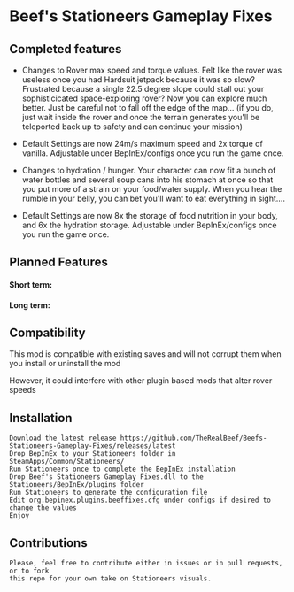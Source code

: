 Beef's Stationeers Gameplay Fixes<a name="TOP"></a>
===================

## Completed features ##

  - Changes to Rover max speed and torque values. Felt like the rover was useless once you had Hardsuit jetpack because it was so slow? Frustrated because a single 22.5 degree slope could stall out your sophisticicated space-exploring rover? Now you can explore much better. Just be careful not to fall off the edge of the map... (if you do, just wait inside the rover and once the terrain generates you'll be teleported back up to safety and can continue your mission)
  - Default Settings are now 24m/s maximum speed and 2x torque of vanilla. Adjustable under BepInEx/configs once you run the game once.

  - Changes to hydration / hunger. Your character can now fit a bunch of water bottles and several soup cans into his stomach at once so that you put more of a strain on your food/water supply. When you hear the rumble in your belly, you can bet you'll want to eat everything in sight....
  - Default Settings are now 8x the storage of food nutrition in your body, and 6x the hydration storage. Adjustable under BepInEx/configs once you run the game once.
  
## Planned Features ##
 
#### Short term: ####
  
#### Long term: ####

## Compatibility ##

This mod is compatible with existing saves and will not corrupt them when you install or uninstall the mod

However, it could interfere with other plugin based mods that alter rover speeds

## Installation ##

    Download the latest release https://github.com/TheRealBeef/Beefs-Stationeers-Gameplay-Fixes/releases/latest
    Drop BepInEx to your Stationeers folder in SteamApps/Common/Stationeers/
    Run Stationeers once to complete the BepInEx installation
    Drop Beef's Stationeers Gameplay Fixes.dll to the Stationeers/BepInEx/plugins folder
    Run Stationeers to generate the configuration file
    Edit org.bepinex.plugins.beeffixes.cfg under configs if desired to change the values
    Enjoy

## Contributions ##

    Please, feel free to contribute either in issues or in pull requests, or to fork 
    this repo for your own take on Stationeers visuals.
